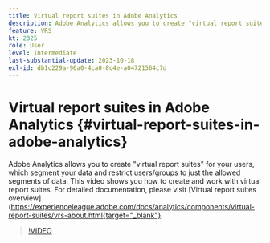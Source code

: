 ```yaml
---
title: Virtual report suites in Adobe Analytics
description: Adobe Analytics allows you to create "virtual report suites" for your users, which segment your data and restrict users/groups to just the allowed segments of data. This video shows you how to create and work with virtual report suites.
feature: VRS
kt: 2325
role: User
level: Intermediate
last-substantial-update: 2023-10-18
exl-id: db1c229a-96a0-4ca0-8c4e-a04721564c7d
---
```

# Virtual report suites in Adobe Analytics {#virtual-report-suites-in-adobe-analytics}

Adobe Analytics allows you to create "virtual report suites" for your users, which segment your data and restrict users/groups to just the allowed segments of data. This video shows you how to create and work with virtual report suites. For detailed documentation, please visit [Virtual report suites overview](https://experienceleague.adobe.com/docs/analytics/components/virtual-report-suites/vrs-about.html{target="_blank"}.

>[!VIDEO](https://video.tv.adobe.com/v/25412/?quality=12&learn=on)
